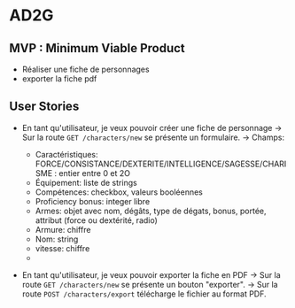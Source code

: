 # AD2G

## MVP : Minimum Viable Product

- Réaliser une fiche de personnages
- exporter la fiche pdf

## User Stories

- En tant qu'utilisateur, je veux pouvoir créer une fiche de personnage
  -> Sur la route `GET /characters/new` se présente un formulaire.
  -> Champs:

  - Caractéristiques: FORCE/CONSISTANCE/DEXTERITE/INTELLIGENCE/SAGESSE/CHARISME : entier entre 0 et 2O
  - Équipement: liste de strings
  - Compétences: checkbox, valeurs booléennes
  - Proficiency bonus: integer libre
  - Armes: objet avec nom, dégâts, type de dégats, bonus, portée, attribut (force ou dextérité, radio)
  - Armure: chiffre
  - Nom: string
  - vitesse: chiffre
  -

- En tant qu'utilisateur, je veux pouvoir exporter la fiche en PDF
  -> Sur la route `GET /characters/new` se présente un bouton "exporter".
  -> Sur la route `POST /characters/export` télécharge le fichier au format PDF.
